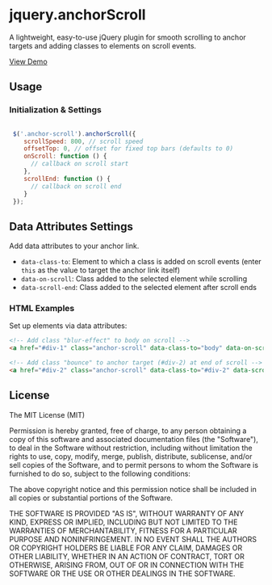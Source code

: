 # jquery.anchorScroll

A lightweight, easy-to-use jQuery plugin for smooth scrolling to anchor targets and adding classes to elements on scroll events.

[View Demo](http://www.virgiliudiaconu.com/work/anchor-scroll/)

## Usage

### Initialization & Settings

```js

 $('.anchor-scroll').anchorScroll({
    scrollSpeed: 800, // scroll speed
    offsetTop: 0, // offset for fixed top bars (defaults to 0)
    onScroll: function () { 
      // callback on scroll start
    },
    scrollEnd: function () { 
      // callback on scroll end
    }
 });
```
## Data Attributes Settings

Add data attributes to your anchor link. 

- `data-class-to`: Element to which a class is added on scroll events (enter `this` as the value to target the anchor link itself)
- `data-on-scroll`: Class added to the selected element while scrolling
- `data-scroll-end`: Class added to the selected element after scroll ends

### HTML Examples

Set up elements via data attributes:

```html
<!-- Add class "blur-effect" to body on scroll --> 
<a href="#div-1" class="anchor-scroll" data-class-to="body" data-on-scroll="blur-effect"></a>

<!-- Add class "bounce" to anchor target (#div-2) at end of scroll --> 
<a href="#div-2" class="anchor-scroll" data-class-to="#div-2" data-scroll-end="bounce"></a>
```


## License

The MIT License (MIT)

Permission is hereby granted, free of charge, to any person obtaining a copy
of this software and associated documentation files (the "Software"), to deal
in the Software without restriction, including without limitation the rights
to use, copy, modify, merge, publish, distribute, sublicense, and/or sell
copies of the Software, and to permit persons to whom the Software is
furnished to do so, subject to the following conditions:

The above copyright notice and this permission notice shall be included in all
copies or substantial portions of the Software.

THE SOFTWARE IS PROVIDED "AS IS", WITHOUT WARRANTY OF ANY KIND, EXPRESS OR
IMPLIED, INCLUDING BUT NOT LIMITED TO THE WARRANTIES OF MERCHANTABILITY,
FITNESS FOR A PARTICULAR PURPOSE AND NONINFRINGEMENT. IN NO EVENT SHALL THE
AUTHORS OR COPYRIGHT HOLDERS BE LIABLE FOR ANY CLAIM, DAMAGES OR OTHER
LIABILITY, WHETHER IN AN ACTION OF CONTRACT, TORT OR OTHERWISE, ARISING FROM,
OUT OF OR IN CONNECTION WITH THE SOFTWARE OR THE USE OR OTHER DEALINGS IN THE
SOFTWARE.

